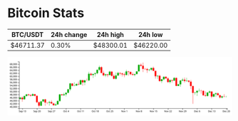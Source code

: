 # Bitcoin Stats

BTC/USDT|24h change|24h high|24h low|
|---|---|---|---|
|$46711.37|0.30%|$48300.01|$46220.00|

<img src="./chart.svg">
